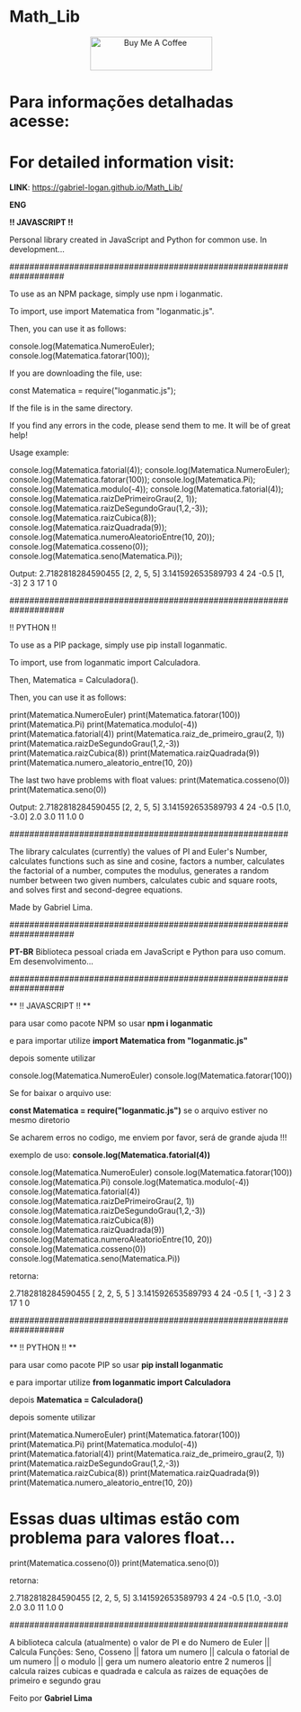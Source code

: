 # Math_Lib

<p align="center">
	<a href="https://www.buymeacoffee.com/gabriellogan" target="_blank">
		<img src="https://cdn.buymeacoffee.com/buttons/v2/default-yellow.png" alt="Buy Me A Coffee" style="height: 60px !important;width: 217px !important;" >
	</a>
</p>

# Para informações detalhadas acesse: 
# For detailed information visit:
**LINK**: https://gabriel-logan.github.io/Math_Lib/

**ENG**

**!! JAVASCRIPT !!**

Personal library created in JavaScript and Python for common use. In development...

###################################################################

To use as an NPM package, simply use npm i loganmatic.

To import, use import Matematica from "loganmatic.js".

Then, you can use it as follows:

console.log(Matematica.NumeroEuler);
console.log(Matematica.fatorar(100));

If you are downloading the file, use:

const Matematica = require("loganmatic.js");

If the file is in the same directory.

If you find any errors in the code, please send them to me. It will be of great help!

Usage example:

console.log(Matematica.fatorial(4));
console.log(Matematica.NumeroEuler);
console.log(Matematica.fatorar(100));
console.log(Matematica.Pi);
console.log(Matematica.modulo(-4));
console.log(Matematica.fatorial(4));
console.log(Matematica.raizDePrimeiroGrau(2, 1));
console.log(Matematica.raizDeSegundoGrau(1,2,-3));
console.log(Matematica.raizCubica(8));
console.log(Matematica.raizQuadrada(9));
console.log(Matematica.numeroAleatorioEntre(10, 20));
console.log(Matematica.cosseno(0));
console.log(Matematica.seno(Matematica.Pi));

Output:
2.7182818284590455
[2, 2, 5, 5]
3.141592653589793
4
24
-0.5
[1, -3]
2
3
17
1
0

###################################################################

!! PYTHON !!

To use as a PIP package, simply use pip install loganmatic.

To import, use from loganmatic import Calculadora.

Then, Matematica = Calculadora().

Then, you can use it as follows:

print(Matematica.NumeroEuler)
print(Matematica.fatorar(100))
print(Matematica.Pi)
print(Matematica.modulo(-4))
print(Matematica.fatorial(4))
print(Matematica.raiz_de_primeiro_grau(2, 1))
print(Matematica.raizDeSegundoGrau(1,2,-3))
print(Matematica.raizCubica(8))
print(Matematica.raizQuadrada(9))
print(Matematica.numero_aleatorio_entre(10, 20))

The last two have problems with float values:
print(Matematica.cosseno(0))
print(Matematica.seno(0))

Output:
2.7182818284590455
[2, 2, 5, 5]
3.141592653589793
4
24
-0.5
[1.0, -3.0]
2.0
3.0
11
1.0
0

########################################################

The library calculates (currently) the values of PI and Euler's Number, calculates functions such as sine and cosine, factors a number, calculates the factorial of a number, computes the modulus, generates a random number between two given numbers, calculates cubic and square roots, and solves first and second-degree equations.

Made by Gabriel Lima.


#####################################################################

**PT-BR**
Biblioteca pessoal criada em JavaScript e Python para uso comum. Em desenvolvimento... 

###################################################################

** !! JAVASCRIPT !! **

para usar como pacote NPM so usar **npm i loganmatic**

e para importar utilize **import Matematica from "loganmatic.js"**

depois somente utilizar 

console.log(Matematica.NumeroEuler) 
console.log(Matematica.fatorar(100))

Se for baixar o arquivo use: 

**const Matematica = require("loganmatic.js")** se o arquivo estiver no mesmo diretorio

Se acharem erros no codigo, me enviem por favor, será de grande ajuda !!!

exemplo de uso: **console.log(Matematica.fatorial(4))**

console.log(Matematica.NumeroEuler) 
console.log(Matematica.fatorar(100))
console.log(Matematica.Pi)
console.log(Matematica.modulo(-4))
console.log(Matematica.fatorial(4))
console.log(Matematica.raizDePrimeiroGrau(2, 1))
console.log(Matematica.raizDeSegundoGrau(1,2,-3))
console.log(Matematica.raizCubica(8))
console.log(Matematica.raizQuadrada(9))
console.log(Matematica.numeroAleatorioEntre(10, 20)) 
console.log(Matematica.cosseno(0))
console.log(Matematica.seno(Matematica.Pi))

retorna: 

2.7182818284590455
[ 2, 2, 5, 5 ]
3.141592653589793
4
24
-0.5
[ 1, -3 ]
2
3
17
1
0

###################################################################

** !! PYTHON !! **

para usar como pacote PIP so usar **pip install loganmatic**

e para importar utilize **from loganmatic import Calculadora**

depois **Matematica = Calculadora()**

depois somente utilizar 

print(Matematica.NumeroEuler)
print(Matematica.fatorar(100))
print(Matematica.Pi)
print(Matematica.modulo(-4))
print(Matematica.fatorial(4))
print(Matematica.raiz_de_primeiro_grau(2, 1))
print(Matematica.raizDeSegundoGrau(1,2,-3))
print(Matematica.raizCubica(8))
print(Matematica.raizQuadrada(9))
print(Matematica.numero_aleatorio_entre(10, 20))

# Essas duas ultimas estão com problema para valores float... 
print(Matematica.cosseno(0))
print(Matematica.seno(0))

retorna: 

2.7182818284590455
[2, 2, 5, 5]
3.141592653589793
4
24
-0.5
[1.0, -3.0]
2.0
3.0
11
1.0
0

########################################################

A biblioteca calcula (atualmente) o valor de PI e do Numero de Euler ||
Calcula Funções: Seno, Cosseno ||
fatora um numero || 
calcula o fatorial de um numero || 
o modulo || 
gera um numero aleatorio entre 2 numeros || 
calcula raizes cubicas e quadrada e calcula as raizes de equações de primeiro e segundo grau

Feito por **Gabriel Lima**
